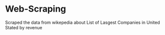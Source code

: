 # Web-Scraping

Scraped the data from wikepedia about List of Lasgest Companies in United Stated by revenue

